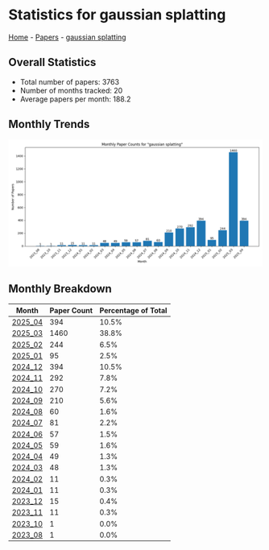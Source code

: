 # Statistics for gaussian splatting

[Home](https://arxcompass.github.io) - [Papers](https://arxcompass.github.io/papers) - [gaussian splatting](https://arxcompass.github.io/papers/gaussian_splatting)

## Overall Statistics

- Total number of papers: 3763
- Number of months tracked: 20
- Average papers per month: 188.2

## Monthly Trends

![Monthly Paper Counts](monthly_stats.png)

## Monthly Breakdown

| Month | Paper Count | Percentage of Total |
| --- | --- | --- |
| [2025_04](./2025_04/papers_1.md) | 394 | 10.5% |
| [2025_03](./2025_03/papers_1.md) | 1460 | 38.8% |
| [2025_02](./2025_02/papers_1.md) | 244 | 6.5% |
| [2025_01](./2025_01/papers_1.md) | 95 | 2.5% |
| [2024_12](./2024_12/papers_1.md) | 394 | 10.5% |
| [2024_11](./2024_11/papers_1.md) | 292 | 7.8% |
| [2024_10](./2024_10/papers_1.md) | 270 | 7.2% |
| [2024_09](./2024_09/papers_1.md) | 210 | 5.6% |
| [2024_08](./2024_08/papers_1.md) | 60 | 1.6% |
| [2024_07](./2024_07/papers_1.md) | 81 | 2.2% |
| [2024_06](./2024_06/papers_1.md) | 57 | 1.5% |
| [2024_05](./2024_05/papers_1.md) | 59 | 1.6% |
| [2024_04](./2024_04/papers_1.md) | 49 | 1.3% |
| [2024_03](./2024_03/papers_1.md) | 48 | 1.3% |
| [2024_02](./2024_02/papers_1.md) | 11 | 0.3% |
| [2024_01](./2024_01/papers_1.md) | 11 | 0.3% |
| [2023_12](./2023_12/papers_1.md) | 15 | 0.4% |
| [2023_11](./2023_11/papers_1.md) | 11 | 0.3% |
| [2023_10](./2023_10/papers_1.md) | 1 | 0.0% |
| [2023_08](./2023_08/papers_1.md) | 1 | 0.0% |
